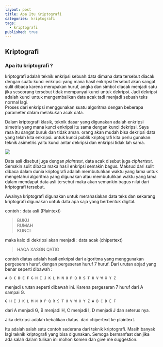 ```yaml
---
layout: post
title: Apa Itu Kriptografi
categories: kriptografi
tags:
  - kriptografi
published: true
---
```

## Kriptografi

### Apa itu kriptografi ? ###

kriptografi adalah teknik enkripsi sebuah data dimana data tersebut diacak dengan suatu kunci enkripsi yang mana hasil enkripsi tersebut akan sangat sulit dibaca karena merupakan huruf, angka dan simbol diacak menjadi satu jika seseorang tersebut tidak mempunyai kunci untuk dekripsi. Jadi dekripsi adalah kunci untuk mengembalikan data acak tadi menjadi sebuah teks normal lagi.  
Proses dari enkripsi menggunakan suatu algoritma dengan beberapa parameter dalam melakukan acak data.

Dalam kriptografi klasik, teknik dasar yang digunakan adalah enkripsi simetris yang mana kunci enkripsi itu sama dengan kunci dekripsi. Saya rasa itu sangat buruk dan tidak aman. orang akan mudah bisa dekripsi data yang telah kita enkripsi. untuk kunci publik kriptografi kita perlu gunakan teknik asimetris yaitu kunci antar dekripsi dan enkripsi tidak lah sama.

![](http://ondigitalforensics.weebly.com/uploads/1/5/0/2/15025262/6788419_1_orig.jpg)

Data asli disebut juga dengan *plaintext*, data acak disebut juga *ciphertext*. Semakin sulit dibaca maka hasil enkripsi semakin bagus. Maksud dari sulit dibaca dalam dunia kriptografi adalah membutuhkan waktu yang lama untuk mengetahui algoritma yang digunakan atau membutuhkan waktu yang lama dalam mendapat data asli tersebut maka akan semankin bagus nilai dari kriptografi tersebut.

Awalnya kriptografi digunakan untuk merahasiakan data teks dan sekarang kriptografi digunakan untuk data apa saja yang berbentuk digital.

contoh :
data asli (Plaintext)
> BUKU  
RUMAH  
KUNCI

maka kalo di dekripsi akan menjadi :
data acak (chipertext)
> HAQA
XASGN
QATIO

contoh diatas adalah hasil enkripsi dari algoritma yang menggunakan pergeseran huruf, dengan pergeseran huruf 7 huruf. Dari urutan abjad yang benar seperti dibawah :

``` A B C D E F G H I J K L M N O P Q R S T U V W X Y Z ```

menjadi urutan seperti dibawah ini. Karena pergeseran 7 huruf dari A sampai G.

``` G H I J K L M N O P Q R S T U V W X Y Z A B C D E F ```

dari A menjadi G, B menjadi H, C menjadi I, D menjadi J dan seterus nya.

Jika dekripsi adalah kebalikan diatas. dari chipertext ke plaintext.

Itu adalah salah satu contoh sederana dari teknik kriptografi. Masih banyak lagi teknik kriptografi yang bisa digunakan. Semoga bermanfaat dan jika ada salah dalam tulisan ini mohon komen dan give me suggestion.
